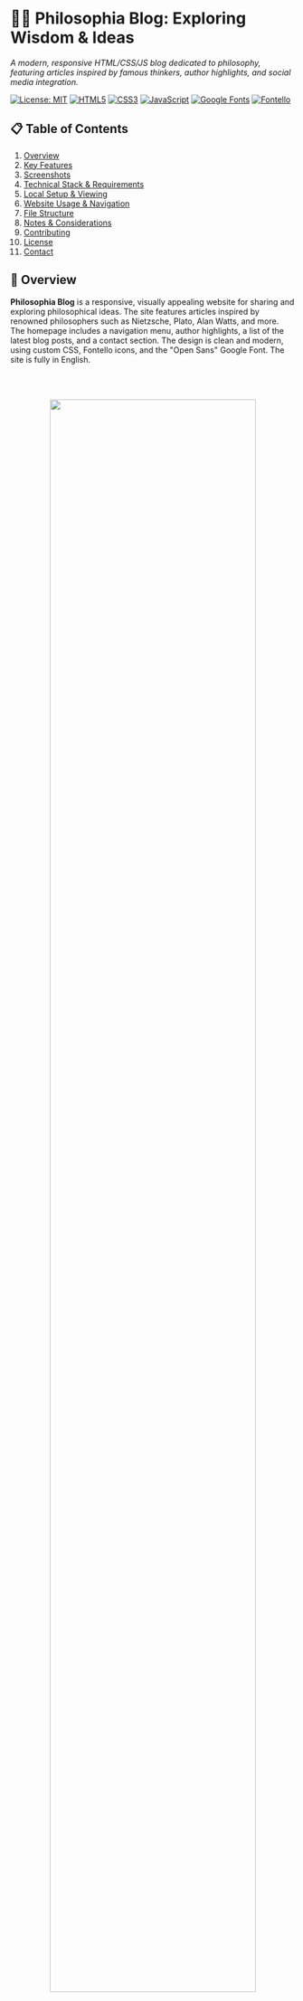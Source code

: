 # 🧠📜 Philosophia Blog: Exploring Wisdom & Ideas
_A modern, responsive HTML/CSS/JS blog dedicated to philosophy, featuring articles inspired by famous thinkers, author highlights, and social media integration._

[![License: MIT](https://img.shields.io/badge/License-MIT-yellow.svg)](https://opensource.org/licenses/MIT)
[![HTML5](https://img.shields.io/badge/HTML5-E34F26.svg?logo=html5&logoColor=white)](https://developer.mozilla.org/en-US/docs/Web/Guide/HTML/HTML5)
[![CSS3](https://img.shields.io/badge/CSS3-1572B6.svg?logo=css3&logoColor=white)](https://developer.mozilla.org/en-US/docs/Web/CSS)
[![JavaScript](https://img.shields.io/badge/JavaScript-F7DF1E.svg?logo=javascript&logoColor=black)](https://developer.mozilla.org/en-US/docs/Web/JavaScript)
[![Google Fonts](https://img.shields.io/badge/Google%20Fonts-Open%20Sans-4285F4.svg?logo=googlefonts)](https://fonts.google.com/specimen/Open+Sans)
[![Fontello](https://img.shields.io/badge/Icons-Fontello-1F77B4.svg)]() <!-- Fontello icon badge -->

## 📋 Table of Contents
1. [Overview](#overview)
2. [Key Features](#key-features)
3. [Screenshots](#screenshots)
4. [Technical Stack & Requirements](#technical-stack--requirements)
5. [Local Setup & Viewing](#local-setup--viewing)
6. [Website Usage & Navigation](#website-usage--navigation)
7. [File Structure](#file-structure)
8. [Notes & Considerations](#notes--considerations)
9. [Contributing](#contributing)
10. [License](#license)
11. [Contact](#contact)

## 🧠 Overview

**Philosophia Blog** is a responsive, visually appealing website for sharing and exploring philosophical ideas. The site features articles inspired by renowned philosophers such as Nietzsche, Plato, Alan Watts, and more. The homepage includes a navigation menu, author highlights, a list of the latest blog posts, and a contact section. The design is clean and modern, using custom CSS, Fontello icons, and the "Open Sans" Google Font. The site is fully in English.

<br><br>
<p align="center">
  <img src="screenshots/1.gif" width="85%">
</p>


## ✨ Key Features

* 🧭 **Responsive Navigation Menu**: Top navigation bar with links to Home, First Time Here?, Why Philosophy?, About Author, and Contact. Fully responsive for all devices.
* 👨‍🏫 **Author/Philosopher Highlights**: Showcases influential philosophers (e.g., Kant, Emerson, Nietzsche, Plato, Watts) with images and names. Clickable (currently placeholder) links for more info.
* 📰 **Latest Posts Section**: Displays the three most recent articles, each with an image, title, and summary. New posts are announced on Tuesdays and Fridays.
* 📧 **Contact Section**: Allows users to contact the author for discussion, suggestions, or business cooperation.
* 📱 **Social Media Integration**: Fontello icons for Facebook, YouTube, Twitter, and Google+ (placeholder).
* 🎨 **Modern Styling & Typography**: Custom CSS (`main.css`), Fontello icons, and "Open Sans" font for a clean, readable look.
* ⚡ **Interactivity**: Smooth scrolling for anchor links, lazy loading of images, and expandable text sections (see [js/main.js](js/main.js)).
* 🔍 **SEO & Meta**: Essential meta tags for viewport, description, and theme color.

## 🖼️ Screenshots

_Sample views of the homepage, navigation, author highlights, latest posts, and contact section._

<p align="center">
  <img src="sreenshots/1.jpg" width="250"/>
  <img src="sreenshots/2.jpg" width="250"/>
  <img src="sreenshots/3.jpg" width="250"/>
  <img src="sreenshots/4.jpg" width="250"/>
  <img src="sreenshots/5.jpg" width="250"/>
  <img src="sreenshots/6.jpg" width="250"/>
</p>

## 🛠️ Technical Stack & Requirements

**Core Technologies:**
- **HTML5** for structure
- **CSS3** (`main.css`, `css/fontello.css`) for styling
- **JavaScript (ES6+)** (`js/main.js`) for interactivity
- **Google Fonts** (Open Sans)
- **Fontello** (icon font)

**Requirements:**
- Modern web browser (Chrome, Firefox, Edge, Safari)
- Internet connection for Google Fonts
- All assets (CSS, JS, images, Fontello fonts) in correct locations

## ⚙️ Local Setup & Viewing

1. **Clone or Download the Repository:**
   ```bash
   git clone <repository-url>
   cd <repository-directory>
   ```
2. **Check Asset Placement:**
   - `main.css` in root
   - `css/fontello.css` and `css/font/` with font files
   - `js/main.js` in `js/`
   - `img/` with all images (authors, posts, etc.)
3. **Open in Browser or Host Locally:**
   - Open `index.html` directly in your browser
   - Or run a local server (recommended):
     ```bash
     python -m http.server 8000
     ```
     Then visit [http://localhost:8000](http://localhost:8000)

## 🖱️ Website Usage & Navigation

- **Navigation Menu:** Use the top menu to access all main sections.
- **Author Highlights:** Click on philosopher images for more info (links are placeholders).
- **Latest Posts:** Browse summaries of recent articles with images.
- **Contact:** Use the "Establish Cooperation" button to reach out (currently a placeholder).
- **Social Media:** Fontello icons for Facebook, YouTube, Twitter, and Google+ (no real links yet).
- **Interactivity:**
  - Smooth scroll for anchor links
  - Lazy loading of images (improves performance)
  - Expandable text sections ("Read More/Less")

## 🗂️ File Structure

```
Philosophy_website_HTML/
├── index.html
├── main.css
├── css/
│   ├── fontello.css
│   └── font/
│       ├── fontello.eot/svg/ttf/woff
├── js/
│   └── main.js
├── img/
│   ├── alan-watts.jpg, nietzsche.jpg, platon.jpg, etc.
├── sreenshots/
│   ├── 1.jpg, 2.jpg, ...
└── README.markdown
```

## 💡 Notes & Considerations

- The site is fully in English.
- All social media links are placeholders (icons only, no URLs).
- Fontello icons used: `icon-facebook`, `icon-youtube`, `icon-twitter`, `icon-gplus`.
- Images for authors and posts are in `img/` (e.g., `alan-watts.jpg`, `nietzsche.jpg`).
- `js/main.js` provides smooth scrolling, lazy loading, and expandable sections.
- The site is static (no backend, no dynamic comments or contact form).
- Google Fonts required for "Open Sans".
- For best results, use a local server for testing.

## 🤝 Contributing

Contributions are welcome! Ideas for new articles, improved interactivity, or design tweaks are appreciated.
1. Fork the repo
2. Create a new branch
3. Make your changes
4. Commit and push
5. Open a Pull Request

## 📃 License

This project is licensed under the **MIT License**. See the LICENSE file for details.

## 📧 Contact

Project by **Adrian Lesniak**. For questions or feedback, open an issue or contact the repository owner.

<p align="center">
  <img src="img/alan-watts.jpg" width="80" alt="Alan Watts"/>
  <img src="img/nietzsche.jpg" width="80" alt="Nietzsche"/>
  <img src="img/platon.jpg" width="80" alt="Plato"/>
  <img src="img/kant.jpg" width="80" alt="Kant"/>
  <img src="img/emerson.jpg" width="80" alt="Emerson"/>
</p>

> _Sharing philosophical wisdom and ideas for curious minds._
